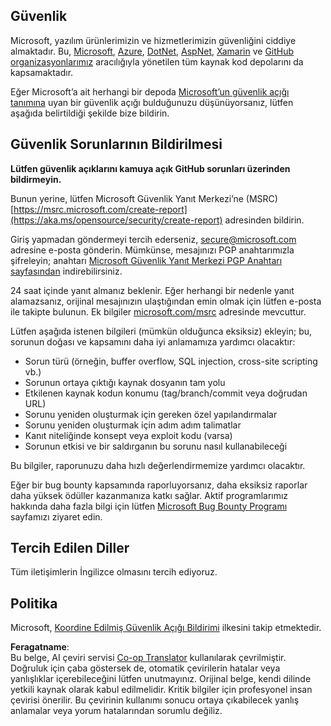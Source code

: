 <!--
CO_OP_TRANSLATOR_METADATA:
{
  "original_hash": "2d33a71bed73d6daee78e2d473ece975",
  "translation_date": "2025-07-09T06:53:32+00:00",
  "source_file": "SECURITY.md",
  "language_code": "tr"
}
-->
## Güvenlik

Microsoft, yazılım ürünlerimizin ve hizmetlerimizin güvenliğini ciddiye almaktadır. Bu, [Microsoft](https://github.com/microsoft), [Azure](https://github.com/Azure), [DotNet](https://github.com/dotnet), [AspNet](https://github.com/aspnet), [Xamarin](https://github.com/xamarin) ve [GitHub organizasyonlarımız](https://opensource.microsoft.com/) aracılığıyla yönetilen tüm kaynak kod depolarını da kapsamaktadır.

Eğer Microsoft’a ait herhangi bir depoda [Microsoft’un güvenlik açığı tanımına](https://aka.ms/opensource/security/definition) uyan bir güvenlik açığı bulduğunuzu düşünüyorsanız, lütfen aşağıda belirtildiği şekilde bize bildirin.

## Güvenlik Sorunlarının Bildirilmesi

**Lütfen güvenlik açıklarını kamuya açık GitHub sorunları üzerinden bildirmeyin.**

Bunun yerine, lütfen Microsoft Güvenlik Yanıt Merkezi’ne (MSRC) [https://msrc.microsoft.com/create-report](https://aka.ms/opensource/security/create-report) adresinden bildirin.

Giriş yapmadan göndermeyi tercih ederseniz, [secure@microsoft.com](mailto:secure@microsoft.com) adresine e-posta gönderin. Mümkünse, mesajınızı PGP anahtarımızla şifreleyin; anahtarı [Microsoft Güvenlik Yanıt Merkezi PGP Anahtarı sayfasından](https://aka.ms/opensource/security/pgpkey) indirebilirsiniz.

24 saat içinde yanıt almanız beklenir. Eğer herhangi bir nedenle yanıt alamazsanız, orijinal mesajınızın ulaştığından emin olmak için lütfen e-posta ile takipte bulunun. Ek bilgiler [microsoft.com/msrc](https://aka.ms/opensource/security/msrc) adresinde mevcuttur.

Lütfen aşağıda istenen bilgileri (mümkün olduğunca eksiksiz) ekleyin; bu, sorunun doğası ve kapsamını daha iyi anlamamıza yardımcı olacaktır:

  * Sorun türü (örneğin, buffer overflow, SQL injection, cross-site scripting vb.)
  * Sorunun ortaya çıktığı kaynak dosyanın tam yolu
  * Etkilenen kaynak kodun konumu (tag/branch/commit veya doğrudan URL)
  * Sorunu yeniden oluşturmak için gereken özel yapılandırmalar
  * Sorunu yeniden oluşturmak için adım adım talimatlar
  * Kanıt niteliğinde konsept veya exploit kodu (varsa)
  * Sorunun etkisi ve bir saldırganın bu sorunu nasıl kullanabileceği

Bu bilgiler, raporunuzu daha hızlı değerlendirmemize yardımcı olacaktır.

Eğer bir bug bounty kapsamında raporluyorsanız, daha eksiksiz raporlar daha yüksek ödüller kazanmanıza katkı sağlar. Aktif programlarımız hakkında daha fazla bilgi için lütfen [Microsoft Bug Bounty Programı](https://aka.ms/opensource/security/bounty) sayfamızı ziyaret edin.

## Tercih Edilen Diller

Tüm iletişimlerin İngilizce olmasını tercih ediyoruz.

## Politika

Microsoft, [Koordine Edilmiş Güvenlik Açığı Bildirimi](https://aka.ms/opensource/security/cvd) ilkesini takip etmektedir.

**Feragatname**:  
Bu belge, AI çeviri servisi [Co-op Translator](https://github.com/Azure/co-op-translator) kullanılarak çevrilmiştir. Doğruluk için çaba göstersek de, otomatik çevirilerin hatalar veya yanlışlıklar içerebileceğini lütfen unutmayınız. Orijinal belge, kendi dilinde yetkili kaynak olarak kabul edilmelidir. Kritik bilgiler için profesyonel insan çevirisi önerilir. Bu çevirinin kullanımı sonucu ortaya çıkabilecek yanlış anlamalar veya yorum hatalarından sorumlu değiliz.